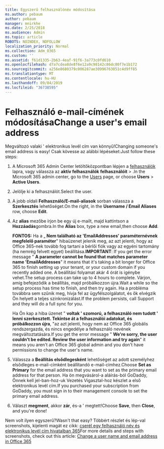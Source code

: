 ```yaml
---
title: Egyszerű felhasználónév módosítása
ms.author: pebaum
author: pebaum
manager: mnirkhe
ms.date: 2/25/2018
ms.audience: Admin
ms.topic: article
ROBOTS: NOINDEX, NOFOLLOW
localization_priority: Normal
ms.collection: Adm_O365
ms.custom: ''
ms.assetid: f61d1335-2b63-4eaf-91f6-3a773c0fd610
ms.openlocfilehash: d7a7cdea8de8f6e12a9c98142c86dc80f7e1b172
ms.sourcegitcommit: a256e8680379c006287ae30996763051c4d9ff85
ms.translationtype: MT
ms.contentlocale: hu-HU
ms.lasthandoff: 09/04/2019
ms.locfileid: "36738595"
---
```

# <a name="change-a-users-email-address"></a><span data-ttu-id="97d13-102">Felhasználó e-mail-címének módosítása</span><span class="sxs-lookup"><span data-stu-id="97d13-102">Change a user's email address</span></span>

<span data-ttu-id="97d13-103">Megváltozó valaki ' elektronikus levél cím van könnyű!</span><span class="sxs-lookup"><span data-stu-id="97d13-103">Changing someone's email address is easy!</span></span> <span data-ttu-id="97d13-104">Csak kövesse az alábbi lépéseket:</span><span class="sxs-lookup"><span data-stu-id="97d13-104">Just follow these steps:</span></span>
  
1. <span data-ttu-id="97d13-105">A Microsoft 365 Admin Center letöltőközpontban lépjen a [felhasználók](https://go.microsoft.com/fwlink/p/?linkid=834822) lapra, vagy válassza az **aktív felhasználók** **felhasználóit** \> .</span><span class="sxs-lookup"><span data-stu-id="97d13-105">In the Microsoft 365 admin center, go to the [Users](https://go.microsoft.com/fwlink/p/?linkid=834822) page, or choose **Users** \> **Active Users**.</span></span>
    
2. <span data-ttu-id="97d13-106">Jelölje ki a felhasználót.</span><span class="sxs-lookup"><span data-stu-id="97d13-106">Select the user.</span></span>
    
3. <span data-ttu-id="97d13-107">A jobb oldali **Felhasználó/E-mail-aliasok** sorban válassza a **Szerkesztés** lehetőséget.</span><span class="sxs-lookup"><span data-stu-id="97d13-107">On the right, in the **Username / Email Aliases** row, choose **Edit**.</span></span>
    
4. <span data-ttu-id="97d13-108">Az **alias** mezőbe írjon be egy új e-mailt, majd kattintson a **Hozzáadás**gombra.</span><span class="sxs-lookup"><span data-stu-id="97d13-108">In the **Alias** box, type a new email,then choose **Add**.</span></span>
    
    <span data-ttu-id="97d13-109">**FONTOS:** Ha a „ **Nem található az 'EmailAddresses' paraméternévnek megfelelő paraméter**" hibaüzenet jelenik meg, az azt jelenti, hogy az Office 365-nek tovább fog tartani a bérlői fiók vagy az egyéni tartomány (ha nemrég felvett egyet) beállítása.</span><span class="sxs-lookup"><span data-stu-id="97d13-109">**IMPORTANT**: If you get the error message " **A parameter cannot be found that matches parameter name 'EmailAddresses**" it means that it's taking a bit longer for Office 365 to finish setting up your tenant, or your custom domain if you recently added one.</span></span> <span data-ttu-id="97d13-110">A beállítási folyamat akár 4 órát is igénybe vehet.</span><span class="sxs-lookup"><span data-stu-id="97d13-110">The setup process can take up to 4 hours to complete.</span></span> <span data-ttu-id="97d13-111">Várjon, amíg befejeződik a beállítás, majd próbálkozzon újra.</span><span class="sxs-lookup"><span data-stu-id="97d13-111">Wait a while so the setup process has time to finish, and then try again.</span></span> <span data-ttu-id="97d13-112">Ha a probléma továbbra sem szűnik meg, hívja fel az ügyfélszolgálatot, és ők elvégzik Ön helyett a teljes szinkronizálást.</span><span class="sxs-lookup"><span data-stu-id="97d13-112">If the problem persists, call Support and they will do a full sync for you.</span></span>
    
    <span data-ttu-id="97d13-113">Ha Ön kap a hiba üzenet " **voltak ' szomorú, a felhasználó nem tudott ' lenni szerkesztett. Tekintse át a felhasználói adatokat, és próbálkozzon újra**, "az azt jelenti, hogy nem az Office 365 globális rendszergazda, és nincs engedélye a felhasználó nevének megváltoztatására.</span><span class="sxs-lookup"><span data-stu-id="97d13-113">If you get the error message " **We're sorry, the user couldn't be edited. Review the user information and try again**" it means you aren't an Office 365 global admin and you don't have permissions to change the user's name.</span></span>
    
5. <span data-ttu-id="97d13-114">Válassza a **Beállítás elsődlegesként** lehetőséget az adott személyhez elsődleges e-mail-címként beállítandó e-mail-címhez.</span><span class="sxs-lookup"><span data-stu-id="97d13-114">Choose **Set as Primary** for the email address that you want to set as the primary email address for that person.</span></span> <span data-ttu-id="97d13-115">Ha ön megvásárol-a aláírás-ból GoDaddy, Önnek kell jel-ban-hoz-uk Vezetés Vigasztal-hoz készlet a első elektronikus levél cím.</span><span class="sxs-lookup"><span data-stu-id="97d13-115">If you purchased your subscription from GoDaddy, you must sign in to their management console to set the primary email address.</span></span> 
    
6. <span data-ttu-id="97d13-116">Választ **megment**, akkor **zár**, és-a ' megtett!</span><span class="sxs-lookup"><span data-stu-id="97d13-116">Choose **Save**, then **Close**, and you're done!</span></span>
    
<span data-ttu-id="97d13-117">Nem volt ilyen egyszerű?</span><span class="sxs-lookup"><span data-stu-id="97d13-117">Wasn't that easy?</span></span> <span data-ttu-id="97d13-118">Többért részlet és lép-val screenshots, kijelenti magát ez cikk: [cserél egy felhasználó név és elektronikus levél cím hivatalban 365](https://docs.microsoft.com/office365/admin/add-users/change-a-user-name-and-email-address)</span><span class="sxs-lookup"><span data-stu-id="97d13-118">For more details and steps with screenshots, check out this article: [Change a user name and email address in Office 365](https://docs.microsoft.com/office365/admin/add-users/change-a-user-name-and-email-address)</span></span>
  

